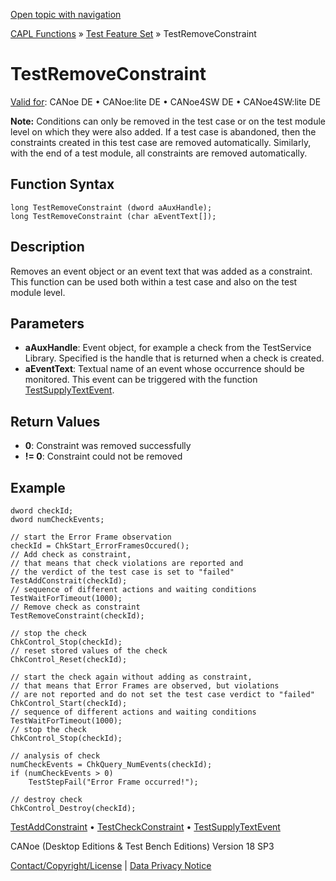 [Open topic with navigation](../../../../../CANoeDEFamily.htm#Topics/CAPLFunctions/Test/Functions/CAPLfunctionTestRemoveConstraint.md)

[CAPL Functions](../../CAPLfunctions.md) » [Test Feature Set](../CAPLfunctionsTFSOverview.md) » TestRemoveConstraint

# TestRemoveConstraint

[Valid for](../../../Shared/FeatureAvailability.md): CANoe DE • CANoe:lite DE • CANoe4SW DE • CANoe4SW:lite DE

**Note:** Conditions can only be removed in the test case or on the test module level on which they were also added. If a test case is abandoned, then the constraints created in this test case are removed automatically. Similarly, with the end of a test module, all constraints are removed automatically.

## Function Syntax

```plaintext
long TestRemoveConstraint (dword aAuxHandle);
long TestRemoveConstraint (char aEventText[]);
```

## Description

Removes an event object or an event text that was added as a constraint. This function can be used both within a test case and also on the test module level.

## Parameters

- **aAuxHandle**: Event object, for example a check from the TestService Library. Specified is the handle that is returned when a check is created.
- **aEventText**: Textual name of an event whose occurrence should be monitored. This event can be triggered with the function [TestSupplyTextEvent](CAPLfunctionTestSupplyTextEvent.md).

## Return Values

- **0**: Constraint was removed successfully
- **!= 0**: Constraint could not be removed

## Example

```plaintext
dword checkId;
dword numCheckEvents;

// start the Error Frame observation
checkId = ChkStart_ErrorFramesOccured();
// Add check as constraint,
// that means that check violations are reported and
// the verdict of the test case is set to "failed"
TestAddConstrait(checkId);
// sequence of different actions and waiting conditions
TestWaitForTimeout(1000);
// Remove check as constraint
TestRemoveConstraint(checkId);

// stop the check
ChkControl_Stop(checkId);
// reset stored values of the check
ChkControl_Reset(checkId);

// start the check again without adding as constraint,
// that means that Error Frames are observed, but violations
// are not reported and do not set the test case verdict to "failed"
ChkControl_Start(checkId);
// sequence of different actions and waiting conditions
TestWaitForTimeout(1000);
// stop the check
ChkControl_Stop(checkId);

// analysis of check
numCheckEvents = ChkQuery_NumEvents(checkId);
if (numCheckEvents > 0)
    TestStepFail("Error Frame occurred!");

// destroy check
ChkControl_Destroy(checkId);
```

[TestAddConstraint](CAPLfunctionTestAddConstraint.md) • [TestCheckConstraint](CAPLfunctionTestCheckConstraint.md) • [TestSupplyTextEvent](CAPLfunctionTestSupplyTextEvent.md)

CANoe (Desktop Editions & Test Bench Editions) Version 18 SP3

[Contact/Copyright/License](../../../Shared/ContactCopyrightLicense.md) | [Data Privacy Notice](https://www.vector.com/int/en/company/get-info/privacy-policy/)
